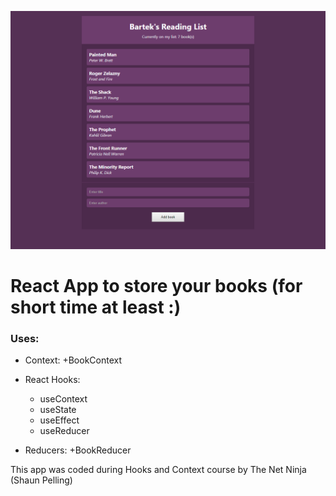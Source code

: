 ![](./images/context_hooks_reducer.png)

# React App to store your books (for short time at least :)

### Uses:
+ Context:
  +BookContext

+ React Hooks:
  + useContext
  + useState
  + useEffect
  + useReducer

+ Reducers:
  +BookReducer
  
This app was coded during Hooks and Context course by The Net Ninja (Shaun Pelling)
